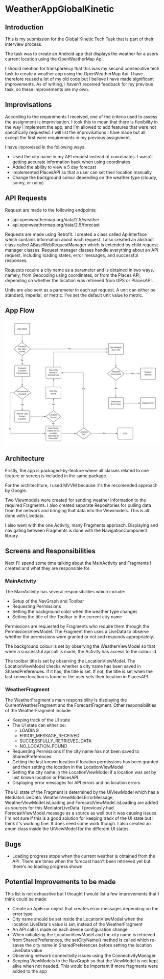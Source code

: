 # WeatherAppGlobalKinetic

## Introduction
This is my submission for the Global Kinetic Tech Task that is part of their interview process.

The task was to create an Android app that displays the weather for a users current location using the OpenWeatherMap Api.

I should mention for transparency that this was my second consecutive tech task to create a weather app using the OpenWeatherMap Api. I have therefore reused a lot of my old code but I believe I have made significant improvements. As of writing, I haven't received feedback for my previous task, so these improvements are my own.

## Improvisations
According to the requirements I received, one of the criteria used to assess the assignment is improvisation. I took this to mean that there is flexibility in the way I implement the app, and I'm allowed to add features that were not specifically requested. I will list the improvisations I have made but all except the first were requirements in my previous assignment. 

I have improvised in the following ways:
- Used the city name in my API request instead of coordinates. I wasn't getting accurate information back when using coordinates
- Added the ability to view a 5 day forecast
- Implemented PlacesAPI so that a user can set their location manually
- Change the background colour depending on the weather type (cloudy, sunny, or rainy)

## API Requests
Request are made to the following endpoints:
- api.openweathermap.org/data/2.5/weather
- api.openweathermap.org/data/2.5/forecast

Requests are made using Retrofit. I created a class called ApiInterface which contains information about each request. I also created an abstract class called ABaseWebRequestManager which is extended by child request manager classes. Request manager classes handle everything about an API request, including loading states, error messages, and successful responses.

Requests require a city name as a parameter and is obtained in two ways, namely, from Geocoding using coordinates, or from the Places API, depending on whether the location was retrieved from GPS or PlacesAPI.

Units are also sent as a parameter in each api request. A unit can either be standard, imperial, or metric. I've set the default unit value to metric.

## App Flow
![This is an image](https://raw.githubusercontent.com/citispy/WeatherAppGlobalKenetic/master/WeatherApp-Flow-Diagram.png)

## Architecture
Firstly, the app is packaged-by-feature where all classes related to one feature or screen is included in the same package.

For the architechture, I used MVVM because it's the recomended approach by Google.

Two Viewmodels were created for sending weather information to the required Fragments. I also created separate Repositories for pulling data from the network and bringing that data into the Viewmodels. This is all done with Livedata.

I also went with the one Activity, many Fragments approach. Displaying and navigating between Fragments is done with the NavigationComponent library. 

## Screens and Responsibilities
Next I'll spend some time talking about the MainActivity and Fragments I created and what they are responsible for.

### MainActivity
The MainActivity has several responsibilities which include:
- Setup of the NavGraph and Toolbar
- Requesting Permissions
- Setting the background color when the weather type changes
- Setting the title of the Toolbar to the current city name

Permissions are requested by Fragments who require them through the PermissionsViewModel. The Fragment then uses a LiveData to observe whether the permissions were granted or not and responds appropriately.

The background colour is set by observing the WeatherViewModel so that when a successful api call is made, the Activity has access to the colour id.

The toolbar title is set by observing the LocationViewModel. The LocationViewModel checks whether a city name has been saved in SharedPreferences. If it has, the title is set. If not, the title is set when the last known location is found or the user sets their location in PlacesAPI.

### WeatherFragment
The WeatherFragment's main responsibility is displaying the CurrentWeatherFragment and the ForecastFragment. Other responsibilities of the WeatherFragment include:
- Keeping track of the UI state
- The UI state can either be:
  - LOADING
  - ERROR_MESSAGE_RECEIVED
  - SUCCESSFULLY_RETRIEVED_DATA
  - NO_LOCATION_FOUND
- Requesting Permissions if the city name has not been saved to SharedPreferences
- Getting the last known location if location permissions has been granted and then setting the location in the LocationViewModel
- Setting the city name in the LocationViewModel if a location was set by last known location or PlacesAPI
- Displaying error messages for API errors and no location errors

The UI state of the Fragment is determined by the UiViewModel which has a MediatorLiveData. WeatherViewModel.ErrorMessage, WeatherViewModel.isLoading and ForecastViewModel.isLoading are added as sources for this MediatorLiveData. I previously had ForecastViewModel.message as a source as well but it was causing issues. I'm not sure if this is a good solution for keeping track of the UI state but I think it's working fine. It does need some work though. I also created an enum class inside the UiViewModel for the different UI states.

## Bugs
- Loading progress stops when the current weather is obtained from the API. There are times when the forecast hasn't been retrieved yet but there's no loading progress shown
## Potential Improvements to be made
This list is not exhaustive but I thought I would list a few improvements that I think could be made:
- Create an ApiError object that creates error messages depending on the error type
- City name should be set inside the LocationViewModel when the location LiveData's value is set, instead of the WeatherFragment
- An API call is made on each device configuration change
- When initializing the LocationViewModel and the city name is retrieved from SharedPreferences, the setCityName() method is called which re-saves the city name in SharedPreferences before setting the location LiveData value
- Observing network connectivity issues using the ConnectivityManager
- Scoping ViewModels to the NavGraph so that the ViewModel is not kept alive when not needed. This would be important if more fragments were added to the app
